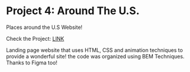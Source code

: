 # Project 4: Around The U.S.

Places around the U.S Website!

Check the Project: [LINK](https://aazme.github.io/web_project_4/)

Landing page website that uses HTML, CSS and animation techniques to provide a wonderful site! the code was organized using BEM Techniques. Thanks to Figma too!

